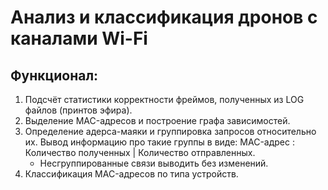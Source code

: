 # Анализ и классификация дронов с каналами Wi-Fi

## Функционал:
1. Подсчёт статистики корректности фреймов, полученных из LOG файлов (принтов эфира).
2. Выделение MAC-адресов и построение графа зависимостей.
3. Определение адерса-маяки и группировка запросов относительно их. Вывод информацию про такие группы в виде: MAC-адрес : Количество полученных | Количество отправленных. 
   * Несгруппированные связи выводить без изменений.
4. Классификация MAC-адресов по типа устройств.
